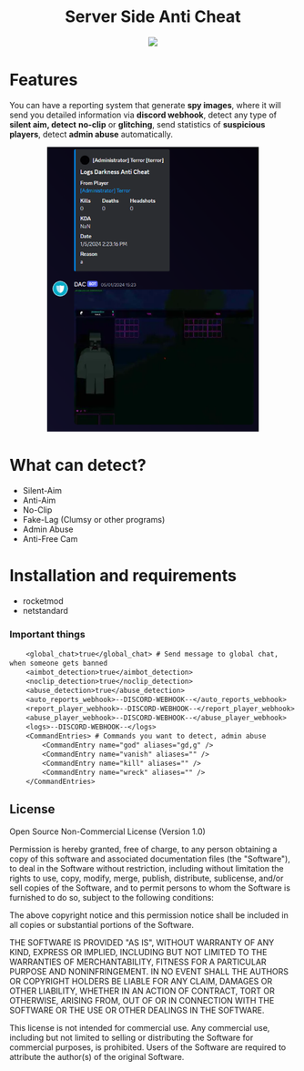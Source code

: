 <div align="center">
    <h1>Server Side Anti Cheat</h1>
    <img height="150px;" src="https://darknesscommunity.club/assets/plugins/images/server/anticheat.png"></img>
</div>

<h1>Features</h1>

You can have a reporting system that generate <b>spy images</b>, where it will send you detailed information via <b>discord webhook</b>, detect any type of <b>silent aim, detect</b> <b>no-clip</b> or <b>glitching</b>, send statistics of <b>suspicious players</b>, detect <b>admin abuse</b> automatically.
<div align="center">
    <img height="500px;" src=".github\image-examples\example.png"></img>
</div>

<h1>What can detect?</h1>

- Silent-Aim
- Anti-Aim
- No-Clip
- Fake-Lag (Clumsy or other programs)
- Admin Abuse
- Anti-Free Cam

<h1>Installation and requirements</h1>

- rocketmod
- netstandard

<h3>Important things</h3>

```
    <global_chat>true</global_chat> # Send message to global chat, when someone gets banned
    <aimbot_detection>true</aimbot_detection>
    <noclip_detection>true</noclip_detection>
    <abuse_detection>true</abuse_detection>
    <auto_reports_webhook>--DISCORD-WEBHOOK--</auto_reports_webhook>
    <report_player_webhook>--DISCORD-WEBHOOK--</report_player_webhook>
    <abuse_player_webhook>--DISCORD-WEBHOOK--</abuse_player_webhook>
    <logs>--DISCORD-WEBHOOK--</logs>
    <CommandEntries> # Commands you want to detect, admin abuse
        <CommandEntry name="god" aliases="gd,g" />
        <CommandEntry name="vanish" aliases="" />
        <CommandEntry name="kill" aliases="" />
        <CommandEntry name="wreck" aliases="" />
    </CommandEntries>
```

## License

Open Source Non-Commercial License (Version 1.0)

Permission is hereby granted, free of charge, to any person obtaining a copy of this software and associated documentation files (the "Software"), to deal in the Software without restriction, including without limitation the rights to use, copy, modify, merge, publish, distribute, sublicense, and/or sell copies of the Software, and to permit persons to whom the Software is furnished to do so, subject to the following conditions:

The above copyright notice and this permission notice shall be included in all copies or substantial portions of the Software.

THE SOFTWARE IS PROVIDED "AS IS", WITHOUT WARRANTY OF ANY KIND, EXPRESS OR IMPLIED, INCLUDING BUT NOT LIMITED TO THE WARRANTIES OF MERCHANTABILITY, FITNESS FOR A PARTICULAR PURPOSE AND NONINFRINGEMENT. IN NO EVENT SHALL THE AUTHORS OR COPYRIGHT HOLDERS BE LIABLE FOR ANY CLAIM, DAMAGES OR OTHER LIABILITY, WHETHER IN AN ACTION OF CONTRACT, TORT OR OTHERWISE, ARISING FROM, OUT OF OR IN CONNECTION WITH THE SOFTWARE OR THE USE OR OTHER DEALINGS IN THE SOFTWARE.

This license is not intended for commercial use. Any commercial use, including but not limited to selling or distributing the Software for commercial purposes, is prohibited. Users of the Software are required to attribute the author(s) of the original Software.





